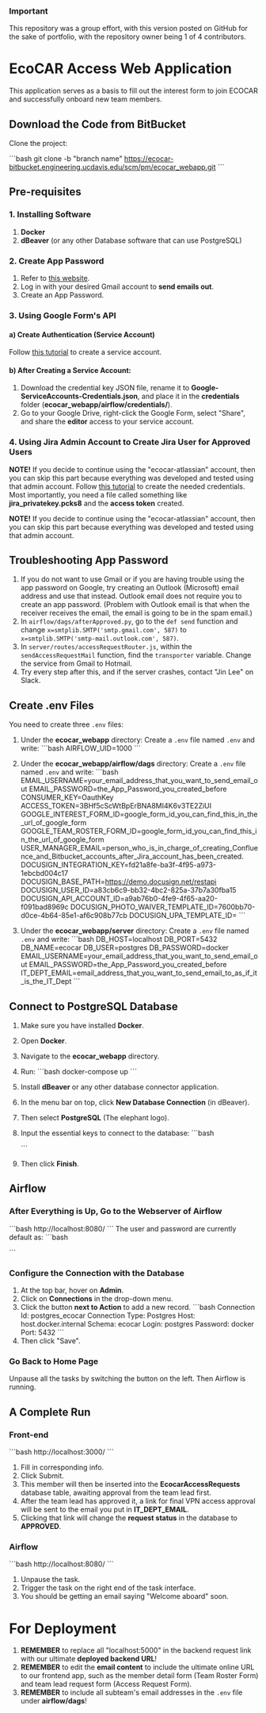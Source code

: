 ### Important 
This repository was a group effort, with this version posted on GitHub for the sake of portfolio, with the repository owner being 1 of 4 contributors.

# EcoCAR Access Web Application

This application serves as a basis to fill out the interest form to join ECOCAR and successfully onboard new team members.

## Download the Code from BitBucket

Clone the project:

\```bash
git clone -b "branch name" https://ecocar-bitbucket.engineering.ucdavis.edu/scm/pm/ecocar_webapp.git
\```

## Pre-requisites

### 1. Installing Software

1. **Docker**
2. **dBeaver** (or any other Database software that can use PostgreSQL)

### 2. Create App Password

1. Refer to [this website](https://support.google.com/accounts/answer/185833?hl=en).
2. Log in with your desired Gmail account to **send emails out**.
3. Create an App Password.

### 3. Using Google Form's API

#### a) Create Authentication (Service Account)

Follow [this tutorial](https://medium.com/frudens-engineering/how-to-use-google-forms-and-other-apis-easily-from-filemaker-using-google-service-account-261a4b27c5b8) to create a service account.

#### b) After Creating a Service Account:

1. Download the credential key JSON file, rename it to **Google-ServiceAccounts-Credentials.json**, and place it in the **credentials** folder (**ecocar_webapp/airflow/credentials/**).
2. Go to your Google Drive, right-click the Google Form, select "Share", and share the **editor** access to your service account.

### 4. Using Jira Admin Account to Create Jira User for Approved Users

**NOTE!** If you decide to continue using the "ecocar-atlassian" account, then you can skip this part because everything was developed and tested using that admin account. Follow [this tutorial](https://developer.atlassian.com/cloud/jira/platform/jira-rest-api-oauth-authentication/) to create the needed credentials. Most importantly, you need a file called something like **jira_privatekey.pcks8** and the **access token** created.

**NOTE!** If you decide to continue using the "ecocar-atlassian" account, then you can skip this part because everything was developed and tested using that admin account.

## Troubleshooting App Password

1. If you do not want to use Gmail or if you are having trouble using the app password on Google, try creating an Outlook (Microsoft) email address and use that instead. Outlook email does not require you to create an app password. (Problem with Outlook email is that when the receiver receives the email, the email is going to be in the spam email.)
2. In `airflow/dags/afterApproved.py`, go to the `def send` function and change `x=smtplib.SMTP('smtp.gmail.com', 587)` to `x=smtplib.SMTP('smtp-mail.outlook.com', 587)`.
3. In `server/routes/accessRequestRouter.js`, within the `sendAccessRequestMail` function, find the `transporter` variable. Change the service from Gmail to Hotmail.
4. Try every step after this, and if the server crashes, contact "Jin Lee" on Slack.

## Create .env Files

You need to create three `.env` files:

1. Under the **ecocar_webapp** directory:
   Create a `.env` file named `.env` and write:
   \```bash
   AIRFLOW_UID=1000
   \```

2. Under the **ecocar_webapp/airflow/dags** directory:
   Create a `.env` file named `.env` and write:
   \```bash
   EMAIL_USERNAME=your_email_address_that_you_want_to_send_email_out
   EMAIL_PASSWORD=the_App_Password_you_created_before
   CONSUMER_KEY=OauthKey
   ACCESS_TOKEN=3BHf5cScWtBpErBNA8MI4K6v3TE2ZiUI
   GOOGLE_INTEREST_FORM_ID=google_form_id_you_can_find_this_in_the_url_of_google_form
   GOOGLE_TEAM_ROSTER_FORM_ID=google_form_id_you_can_find_this_in_the_url_of_google_form
   USER_MANAGER_EMAIL=person_who_is_in_charge_of_creating_Confluence_and_Bitbucket_accounts_after_Jira_account_has_been_created.
   DOCUSIGN_INTEGRATION_KEY=fd21a8fe-ba3f-4f95-a973-1ebcbd004c17
   DOCUSIGN_BASE_PATH=https://demo.docusign.net/restapi
   DOCUSIGN_USER_ID=a83cb6c9-bb32-4bc2-825a-37b7a30fba15
   DOCUSIGN_API_ACCOUNT_ID=a9ab76b0-4fe9-4f65-aa20-f091bad8969c
   DOCUSIGN_PHOTO_WAIVER_TEMPLATE_ID=7600bb70-d0ce-4b64-85e1-af6c908b77cb
   DOCUSIGN_UPA_TEMPLATE_ID=
   \```

3. Under the **ecocar_webapp/server** directory:
   Create a `.env` file named `.env` and write:
   \```bash
   DB_HOST=localhost
   DB_PORT=5432
   DB_NAME=ecocar
   DB_USER=postgres
   DB_PASSWORD=docker
   EMAIL_USERNAME=your_email_address_that_you_want_to_send_email_out
   EMAIL_PASSWORD=the_App_Password_you_created_before
   IT_DEPT_EMAIL=email_address_that_you_want_to_send_email_to_as_if_it_is_the_IT_Dept
   \```

## Connect to PostgreSQL Database

1. Make sure you have installed **Docker**.
2. Open **Docker**.
3. Navigate to the **ecocar_webapp** directory.
4. Run:
   \```bash
   docker-compose up
   \```

5. Install **dBeaver** or any other database connector application.
6. In the menu bar on top, click **New Database Connection** (in dBeaver).
7. Then select **PostgreSQL** (The elephant logo).
8. Input the essential keys to connect to the database:
   \```bash

   \```
9. Then click **Finish**.

## Airflow

### After Everything is Up, Go to the Webserver of Airflow

\```bash
http://localhost:8080/
\```
The user and password are currently default as:
\```bash

\```

### Configure the Connection with the Database

1. At the top bar, hover on **Admin**.
2. Click on **Connections** in the drop-down menu.
3. Click the button **next to Action** to add a new record.
   \```bash
   Connection Id: postgres_ecocar
   Connection Type: Postgres
   Host: host.docker.internal
   Schema: ecocar
   Login: postgres
   Password: docker
   Port: 5432
   \```
4. Then click "Save".

### Go Back to Home Page

Unpause all the tasks by switching the button on the left. Then Airflow is running.

## A Complete Run

### Front-end

\```bash
http://localhost:3000/
\```
1. Fill in corresponding info.
2. Click Submit.
3. This member will then be inserted into the **EcocarAccessRequests** database table, awaiting approval from the team lead first.
4. After the team lead has approved it, a link for final VPN access approval will be sent to the email you put in **IT_DEPT_EMAIL**.
5. Clicking that link will change the **request status** in the database to **APPROVED**.

### Airflow

\```bash
http://localhost:8080/
\```
1. Unpause the task.
2. Trigger the task on the right end of the task interface.
3. You should be getting an email saying "Welcome aboard" soon.

# For Deployment

1. **REMEMBER** to replace all "localhost:5000" in the backend request link with our ultimate **deployed backend URL**!
2. **REMEMBER** to edit the **email content** to include the ultimate online URL to our frontend app, such as the member detail form (Team Roster Form) and team lead request form (Access Request Form).
3. **REMEMBER** to include all subteam's email addresses in the `.env` file under **airflow/dags**!



